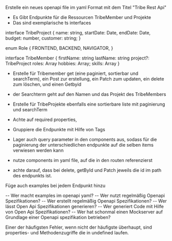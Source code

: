 Erstelle ein neues openapi file im yaml Format mit dem Titel "Tribe Rest Api"
- Es Gibt Endpunkte für die Ressourcen TribeMember und Projekte
- Das sind exemplarische ts interfaces

interface TribeProject {
  name: string,
  startDate: Date,
  endDate: Date,
  budget: number,
  customer: string;
}

enum Role {
  FRONTEND,
  BACKEND,
  NAVIGATOR,
}

interface TribeMember {
  firstName: string
  lastName: string
  project?: TribeProject
  roles: Array<Role>
  hobbies: Array<string>;
  skills: Array<string>
}


- Erstelle für Tribemember get (eine paginiert, sortierbar und searchTerm), ein Post zur erstellung, ein Patch zum updaten, ein delete zum löschen, und einen Getbyid
-  der Searchterm geht auf den Namen und das Projekt des TribeMembers
- Erstelle für TribeProjekte ebenfalls eine sortierbare liste mit paginierung und searchTerm

- Achte auf required properties,
- Gruppiere die Endpunkte mit Hilfe von Tags
- Lager auch query parameter in den components aus, sodass für die paginierung der unterschiedlichen endpunkte auf die selben items verwiesen werden kann
- nutze components im yaml file, auf die in den routen referenzierst
- achte darauf, dass bei delete, getById und Patch jeweils die id im path des endpunkts ist.


Füge auch examples bei jedem Endpunkt hinzu 


-- Wer macht examples im openapi yaml?
-- Wer nutzt regelmäßig Openapi Spezifikationen?
-- Wer erstellt regelmäßig Openapi Spezifikationen?
-- Wer lässt Open Api Spezifikationen generieren? 
-- Wer generiert Code mit Hilfe von Open Api Spezifikationen?
-- Wer hat schonmal einen Mockserver auf Grundlage einer Openapi spezifikation betrieben?


Einer der häufigsten Fehler, wenn nicht der häufigste überhaupt, sind properties- und Methodenzugriffe die in undefined laufen.

